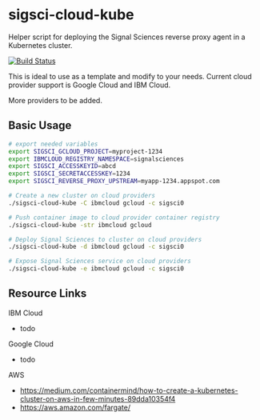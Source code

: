 # sigsci-cloud-kube

Helper script for deploying the Signal Sciences reverse proxy agent in a Kubernetes cluster.

[![Build Status](https://travis-ci.org/foospidy/sigsci-cloud-kube.svg?branch=master)](https://travis-ci.org/foospidy/sigsci-cloud-kube)

This is ideal to use as a template and modify to your needs. Current cloud provider support is Google Cloud and IBM Cloud.

More providers to be added.

## Basic Usage

```bash
# export needed variables
export SIGSCI_GCLOUD_PROJECT=myproject-1234
export IBMCLOUD_REGISTRY_NAMESPACE=signalsciences
export SIGSCI_ACCESSKEYID=abcd
export SIGSCI_SECRETACCESSKEY=1234
export SIGSCI_REVERSE_PROXY_UPSTREAM=myapp-1234.appspot.com

# Create a new cluster on cloud providers
./sigsci-cloud-kube -C ibmcloud gcloud -c sigsci0

# Push container image to cloud provider container registry
./sigsci-cloud-kube -str ibmcloud gcloud

# Deploy Signal Sciences to cluster on cloud providers
./sigsci-cloud-kube -d ibmcloud gcloud -c sigsci0

# Expose Signal Sciences service on cloud providers
./sigsci-cloud-kube -e ibmcloud gcloud -c sigsci0
```

## Resource Links

IBM Cloud

- todo

Google Cloud

- todo

AWS

- https://medium.com/containermind/how-to-create-a-kubernetes-cluster-on-aws-in-few-minutes-89dda10354f4
- https://aws.amazon.com/fargate/
